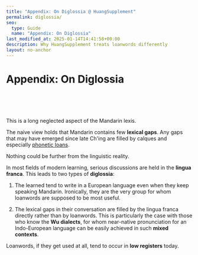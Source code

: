 ```yaml
---
title: "Appendix: On Diglossia @ HuangSupplement"
permalink: diglossia/
seo:
  type: Guide
  name: "Appendix: On Diglossia"
last_modified_at: 2025-01-14T14:41:58+00:00
description: Why HuangSupplement treats loanwords differently
layout: no-anchor
---
```

# Appendix: On Diglossia
&nbsp;  
&nbsp;  
&nbsp;  
&nbsp;  
This is a long neglected aspect of the Mandarin lexis.

The naive view holds that Mandarin contains few **lexical gaps**. Any gaps that may have emerged since late Ch'ing are filled by calques and especially [phonetic loans](https://github.com/t18d/HuangSupplement/blob/main/loanwords.csv).

Nothing could be further from the linguistic reality.

In most fields of modern learning, serious discussions are held in the **lingua franca**. This leads to two types of **diglossia**:

1. The learned tend to write in a European language even when they keep speaking Mandarin. Ironically, they are the very group for whom loanwords are supposed to be most useful.

2. The lexical gaps in their conversation are filled by the lingua franca directly rather than by loanwords. This is particularly the case with those who know the **Wu dialects**, for whom near-native pronunciation for an Indo-European language can be easily achieved in such **mixed contexts**.

Loanwords, if they get used at all, tend to occur in **low registers** today.
